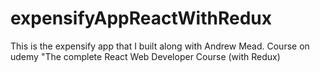 # expensifyAppReactWithRedux
This is the expensify app that I built along with Andrew Mead. Course on udemy "The complete React Web Developer Course (with Redux)
